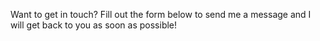 Want to get in touch? Fill out the form below to send me a message and I will get back to you as soon as possible!